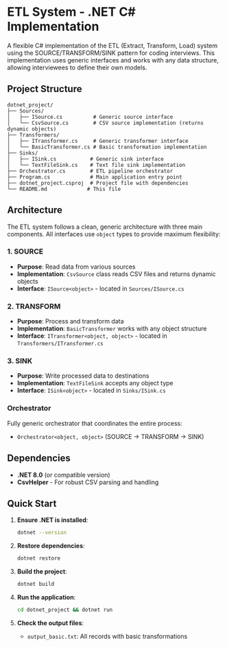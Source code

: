 # ETL System - .NET C# Implementation

A flexible C# implementation of the ETL (Extract, Transform, Load) system using the SOURCE/TRANSFORM/SINK pattern for coding interviews. This implementation uses generic interfaces and works with any data structure, allowing interviewees to define their own models.

## Project Structure

```
dotnet_project/
├── Sources/
│   ├── ISource.cs          # Generic source interface
│   └── CsvSource.cs        # CSV source implementation (returns dynamic objects)
├── Transformers/
│   ├── ITransformer.cs     # Generic transformer interface
│   └── BasicTransformer.cs # Basic transformation implementation
├── Sinks/
│   ├── ISink.cs           # Generic sink interface
│   └── TextFileSink.cs    # Text file sink implementation
├── Orchestrator.cs        # ETL pipeline orchestrator
├── Program.cs             # Main application entry point
├── dotnet_project.csproj  # Project file with dependencies
└── README.md             # This file
```

## Architecture

The ETL system follows a clean, generic architecture with three main components. All interfaces use `object` types to provide maximum flexibility:

### 1. SOURCE
- **Purpose**: Read data from various sources
- **Implementation**: `CsvSource` class reads CSV files and returns dynamic objects
- **Interface**: `ISource<object>` - located in `Sources/ISource.cs`

### 2. TRANSFORM
- **Purpose**: Process and transform data
- **Implementation**: `BasicTransformer` works with any object structure
- **Interface**: `ITransformer<object, object>` - located in `Transformers/ITransformer.cs`

### 3. SINK
- **Purpose**: Write processed data to destinations
- **Implementation**: `TextFileSink` accepts any object type
- **Interface**: `ISink<object>` - located in `Sinks/ISink.cs`

### Orchestrator
Fully generic orchestrator that coordinates the entire process:
- `Orchestrator<object, object>` (SOURCE → TRANSFORM → SINK)

## Dependencies

- **.NET 8.0** (or compatible version)
- **CsvHelper** - For robust CSV parsing and handling

## Quick Start

1. **Ensure .NET is installed**:
   ```bash
   dotnet --version
   ```

2. **Restore dependencies**:
   ```bash
   dotnet restore
   ```

3. **Build the project**:
   ```bash
   dotnet build
   ```

4. **Run the application**:
   ```bash
   cd dotnet_project && dotnet run
   ```

5. **Check the output files**:
   - `output_basic.txt`: All records with basic transformations
